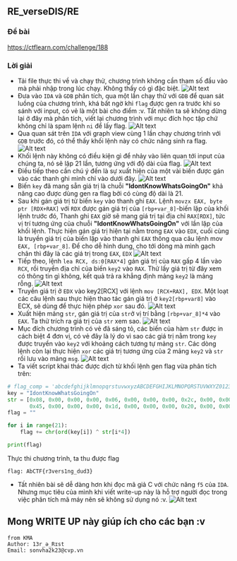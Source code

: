 ## RE_verseDIS/RE

### Đề bài

https://ctflearn.com/challenge/188

### Lời giải

- Tải file thực thi về và chạy thử, chương trình không cần tham số đầu vào mà phải nhập trong lúc chạy. Không thấy có gì đặc biệt.
  ![Alt text](IMG/RE_verseDIS/image.png)
- Đưa vào `IDA` và `GDB` phân tích, qua một lần chạy thử với `GDB` để quan sát luồng của chương trình, khá bất ngờ khi `flag` được gen ra trước khi so sánh với input, có vẻ là một bài cho điểm :v. Tất nhiên ta sẽ không dừng lại ở đây mà phân tích, viết lại chương trình với mục đích học tập chứ không chỉ là spam lệnh `ni` để lấy flag.
  ![Alt text](IMG/RE_verseDIS/image-1.png)
- Qua quan sát trên `IDA` với graph view cùng 1 lần chạy chương trình với `GDB` trước đó, có thể thấy khối lệnh này có chức năng sinh ra flag.
  ![Alt text](IMG/RE_verseDIS/image-2.png)
- Khối lệnh này không có điều kiện gì để nhảy vào liên quan tới input của chúng ta, nó sẽ lặp 21 lần, tương ứng với độ dài của flag.
  ![Alt text](IMG/RE_verseDIS/image-3.png)
- Điều tiếp theo cần chú ý đến là sự xuất hiện của một vài biến được gán vào các thanh ghi mình chỉ vào dưới đây.
  ![Alt text](IMG/RE_verseDIS/image-4.png)
- Biến `key` đã mang sẵn giá trị là chuỗi <b>"IdontKnowWhatsGoingOn"</b> khả năng cao được dùng gen ra flag bởi có cùng độ dài là 21.
- Sau khi gán giá trị từ biến `key` vào thanh ghi `EAX`. Lệnh `movzx EAX, byte ptr [RDX+RAX]` với `RDX` được gán giá trị của `[rbp+var_8]`-biến lặp của khối lệnh trước đó, Thanh ghi `EAX` giờ sẽ mang giá trị tại địa chỉ `RAX[RDX]`, tức vị trí tương ứng của chuỗi <b>"IdontKnowWhatsGoingOn"</b> với lần lặp của khối lệnh. Thực hiện gán giá trị hiện tại nằm trong `EAX` vào `EDX`, cuối cùng là truyền giá trị của biến lặp vào thanh ghi `EAX` thông qua câu lệnh mov `EAX, [rbp+var_8]`. Để cho dễ hình dung, cho tới dòng mà mình gạch chân thì đây là các giá trị trong `EAX`, `EDX`
  ![Alt text](IMG/RE_verseDIS/image-5.png)
- Tiếp theo, lệnh `lea RCX, ds:0[RAX*4]` gán giá trị của `RAX` gấp 4 lần vào `RCX`, rồi truyền địa chỉ của biến `key2` vào `RAX`. Thử lấy giá trị từ đây xem có thông tin gì không, kết quả trả ra khẳng định mảng `key2` là mảng rỗng.
  ![Alt text](IMG/RE_verseDIS/image-6.png)
- Truyền giá trị ở `EDX` vào key2[RCX] với lệnh `mov [RCX+RAX], EDX`. Một loạt các câu lệnh sau thực hiện thao tác gán giá trị ở `key2[rbp+var8]` vào ECX, sẽ dùng để thực hiện phép `xor` sau đó.
  ![Alt text](IMG/RE_verseDIS/image-7.png)
- Xuất hiện mảng `str`, gán giá trị của `str`ở vị trí bằng `[rbp+var_8]*4` vào `EAX`. Ta thử trích ra giá trị của `str` xem sao.
  ![Alt text](IMG/RE_verseDIS/image-8.png)
- Mục đích chương trình có vẻ đã sáng tỏ, các biến của hàm `str` được in cách biệt 4 đơn vị, có vẻ đây là lý do vì sao các giá trị nằm trong `key` được truyền vào `key2` với khoảng cách tương tự mảng `str`. Các dòng lệnh còn lại thực hiện `xor` các giá trị tương ứng của 2 mảng `key2` và `str` rồi lưu vào mảng `msg`.
  ![Alt text](IMG/RE_verseDIS/image-9.png)
- Ta viết script khai thác được dịch từ khối lệnh gen flag vừa phân tích trên:

```python
# flag_comp = 'abcdefghijklmnopqrstuvwxyzABCDEFGHIJKLMNOPQRSTUVWXYZ0123456789!@#$%^&*()_+-=<>,.?/{}[]\|~'
key = "IdontKnowWhatsGoingOn"
str = [0x08, 0x00, 0x00, 0x00, 0x06, 0x00, 0x00, 0x00, 0x2c, 0x00, 0x00, 0x00, 0x3a, 0x00, 0x00, 0x00, 0x32, 0x00, 0x00, 0x00, 0x30, 0x00, 0x00, 0x00, 0x1c, 0x00, 0x00, 0x00, 0x5c, 0x00, 0x00, 0x00, 0x01, 0x00, 0x00, 0x00, 0x32, 0x00, 0x00, 0x00, 0x1a, 0x00, 0x00, 0x00, 0x12, 0x00, 0x00, 0x00,
       0x45, 0x00, 0x00, 0x00, 0x1d, 0x00, 0x00, 0x00, 0x20, 0x00, 0x00, 0x00, 0x30, 0x00, 0x00, 0x00, 0x0d, 0x00, 0x00, 0x00, 0x1b, 0x00, 0x00, 0x00, 0x03, 0x00, 0x00, 0x00, 0x7c, 0x00, 0x00, 0x00, 0x13, 0x00, 0x00, 0x00, 0x00, 0x00, 0x00, 0x00, 0x00, 0x00, 0x00, 0x00, 0x00, 0x00, 0x00, 0x00]
flag = ""

for i in range(21):
    flag += chr(ord(key[i]) ^ str[i*4])

print(flag)

```

Thực thi chương trình, ta thu được flag

```
flag: AbCTF{r3vers1ng_dud3}
```

- Tất nhiên bài sẽ dễ dàng hơn khi đọc mã giả C với chức năng `f5` của `IDA`. Nhưng mục tiêu của mình khi viết write-up này là hỗ trợ người đọc trong việc phân tích mã máy nên sẽ không sử dụng nó :v.
  ![Alt text](IMG/RE_verseDIS/image-10.png)

## Mong WRITE UP này giúp ích cho các bạn :v

```
from KMA
Author: 13r_ə_Rɪst
Email: sonvha2k23@cvp.vn
```
